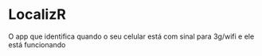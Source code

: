 # LocalizR
O app que identifica quando o seu celular está com sinal para 3g/wifi e ele está funcionando
